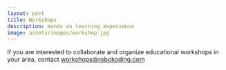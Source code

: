 ```yaml
---
layout: post
title: Workshops
description: Hands on learning experience
image: assets/images/workshop.jpg
---
```


If you are interested to collaborate and organize educational workshops in your area, contact [workshops@robokoding.com]()
